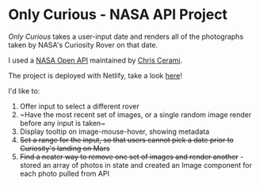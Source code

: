 # Only Curious - NASA API Project

_Only Curious_ takes a user-input date and renders all of the photographs taken by NASA's Curiosity Rover on that date.

I used a [NASA Open API](https://api.nasa.gov/) maintained by [Chris Cerami](https://github.com/chrisccerami/mars-photo-api).

The project is deployed with Netlify, take a look [here](https://nostalgic-newton-cbe80a.netlify.app/)!

I'd like to:

1. Offer input to select a different rover
1. ~Have the most recent set of images, or a single random image render before any input is taken~
1. Display tooltip on image-mouse-hover, showing metadata
1. ~~Set a range for the input, so that users cannot pick a date prior to Curiosity's landing on Mars~~
1. ~~Find a neater way to remove one set of images and render another~~ - stored an array of photos in state and created an Image component for each photo pulled from API
